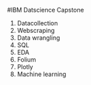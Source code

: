 #IBM Datscience Capstone

1. Datacollection
2. Webscraping
3. Data wrangling
4. SQL
5. EDA
6. Folium
7. Plotly
8. Machine learning
